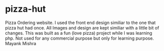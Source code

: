 # pizza-hut
  
Pizza Ordering website. I used the front end design similiar to the one that pizza hut had once. All Images and design are kept similiar with a little bit of changes. This was built as a fun (love pizza) project while I was learning php. Not used for any commercial purpose but only for learning purpose.  
Mayank Mishra
